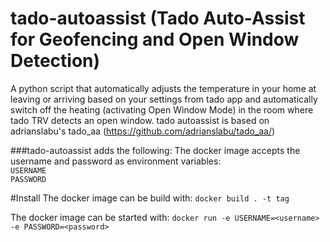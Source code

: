 # tado-autoassist (Tado Auto-Assist for Geofencing and Open Window Detection)
A python script that automatically adjusts the temperature in your home at leaving or arriving based on your settings from tado app and automatically switch off the heating (activating Open Window Mode) in the room where tado TRV detects an open window.
tado autoassist is based on adrianslabu's tado_aa (https://github.com/adrianslabu/tado_aa/)

###tado-autoassist adds the following:
The docker image accepts the username and password as environment variables: <br>
`USERNAME`<br>
`PASSWORD`

#Install
The docker image can be build with:
`docker build . -t tag`

The docker image can be started with:
`docker run -e USERNAME=<username> -e PASSWORD=<password>`